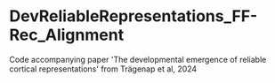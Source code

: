 # DevReliableRepresentations_FF-Rec_Alignment
Code accompanying paper 'The developmental emergence of reliable cortical representations' from Trägenap et al, 2024
